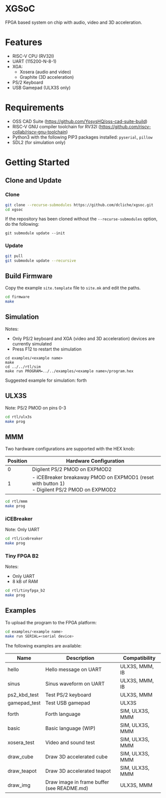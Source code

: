 # XGSoC 

FPGA based system on chip with audio, video and 3D acceleration.

# Features

- RISC-V CPU (RV32I)
- UART (115200-N-8-1)
- XGA:
  - Xosera (audio and video)
  - Graphite (3D acceleration)
- PS/2 Keyboard
- USB Gamepad (ULX3S only)

# Requirements

- OSS CAD Suite (https://github.com/YosysHQ/oss-cad-suite-build)
- RISC-V GNU compiler toolchain for RV32I (https://github.com/riscv-collab/riscv-gnu-toolchain)
- Python3 with the following PIP3 packages installed: `pyserial`, `pillow`
- SDL2 (for simulation only)

# Getting Started

## Clone and Update

### Clone

```bash
git clone --recurse-submodules https://github.com/dcliche/xgsoc.git
cd xgsoc
```

If the repository has been cloned without the `--recurse-submodules` option, do the following:
```
git submodule update --init
```

### Update

```bash
git pull
git submodule update --recursive
```

## Build Firmware

Copy the example `site.template` file to `site.mk` and edit the paths.

```bash
cd firmware
make
```

## Simulation

Notes:
- Only PS/2 keyboard and XGA (video and 3D acceleration) devices are currently simulated
- Press F12 to restart the simulation

```
cd examples/<example name>
make
cd ../../rtl/sim
make run PROGRAM=../../examples/<example name>/program.hex
```

Suggested example for simulation: forth

## ULX3S

Note: PS/2 PMOD on pins 0-3

```bash
cd rtl/ulx3s
make prog
```

## MMM

Two hardware configurations are supported with the HEX knob:

| Position  | Hardware Configuration                                                        |
| --------- | -------------------------------------------------------------------------------
| 0         | Digilent PS/2 PMOD on EXPMOD2                                                 |
| 1         | - iCEBreaker breakaway PMOD on EXPMOD1 (reset with button 1)<br>- Digilent PS/2 PMOD on EXPMOD2 |

```bash
cd rtl/mmm
make prog
```

### iCEBreaker

Note: Only UART

```bash
cd rtl/icebreaker
make prog
```

### Tiny FPGA B2

Notes:
 - Only UART
 - 8 kB of RAM

```bash
cd rtl/tinyfpga_b2
make prog
```

## Examples

To upload the program to the FPGA platform:

```bash
cd examples/<example name>
make run SERIAL=<serial device>
```

The following examples are available:

| Name         | Description                                 | Compatibility    |
| ------------ | ------------------------------------------- | ---------------- |
| hello        | Hello message on UART                       | ULX3S, MMM, IB   |
| sinus        | Sinus waveform on UART                      | ULX3S, MMM, IB   |
| ps2_kbd_test | Test PS/2 keyboard                          | ULX3S, MMM       |
| gamepad_test | Test USB gamepad                            | ULX3S            |
| forth        | Forth language                              | SIM, ULX3S, MMM  |
| basic        | Basic language (WIP)                        | SIM, ULX3S, MMM  |
| xosera_test  | Video and sound test                        | SIM, ULX3S, MMM  |
| draw_cube    | Draw 3D accelerated cube                    | SIM, ULX3S, MMM  |
| draw_teapot  | Draw 3D accelerated teapot                  | SIM, ULX3S, MMM  |
| draw_img     | Draw image in frame buffer (see README.md)  | ULX3S, MMM       |
